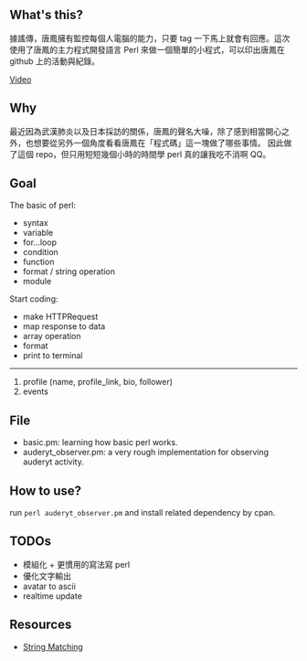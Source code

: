 ## What's this?

據謠傳，唐鳳擁有監控每個人電腦的能力，只要 tag 一下馬上就會有回應。這次使用了唐鳳的主力程式開發語言 Perl 來做一個簡單的小程式，可以印出唐鳳在 github 上的活動與紀錄。

[Video](https://youtu.be/wAXheZO7vM0)

## Why

最近因為武漢肺炎以及日本採訪的關係，唐鳳的聲名大噪，除了感到相當開心之外，也想要從另外一個角度看看唐鳳在「程式碼」這一塊做了哪些事情。
因此做了這個 repo，但只用短短幾個小時的時間學 perl 真的讓我吃不消啊 QQ。

## Goal

The basic of perl:
- syntax
- variable
- for...loop
- condition
- function
- format / string operation
- module

Start coding:
- make HTTPRequest
- map response to data
- array operation
- format
- print to terminal

---

1. profile (name, profile_link, bio, follower)
2. events

## File

- basic.pm: learning how basic perl works.
- auderyt_observer.pm: a very rough implementation for observing auderyt activity.

## How to use?

run `perl auderyt_observer.pm` and install related dependency by cpan.

## TODOs

- 模組化 + 更慣用的寫法寫 perl
- 優化文字輸出
- avatar to ascii
- realtime update

## Resources

- [String Matching](https://perldoc.perl.org/perlrequick.html#Search-and-replace)